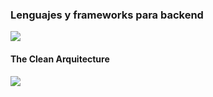 ### Lenguajes y frameworks para backend
![](https://i.ibb.co/wdkNg8S/imahge.png)

#### The Clean Arquitecture
![](https://i.ibb.co/j3Dc21q/Captura-de-pantalla-2021-10-16-143805-6c2c25c0-e4fd-4034-b55d-72cf21e3ff75.jpg)